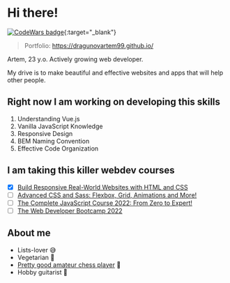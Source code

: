 # Hi there!

[![CodeWars badge](https://www.codewars.com/users/dragunovartem99/badges/large)](https://www.codewars.com/users/dragunovartem99){:target="_blank"}

> Portfolio: https://dragunovartem99.github.io/

Artem, 23 y.o. Actively growing web developer.

My drive is to make beautiful and effective websites and apps that will help other people.

## Right now I am working on developing this skills
1. Understanding Vue.js
2. Vanilla JavaScript Knowledge
3. Responsive Design
4. BEM Naming Convention
5. Effective Code Organization

## I am taking this killer webdev courses
- [x] [Build Responsive Real-World Websites with HTML and CSS](https://www.udemy.com/course/design-and-develop-a-killer-website-with-html5-and-css3/)
- [ ] [Advanced CSS and Sass: Flexbox, Grid, Animations and More!](https://www.udemy.com/course/advanced-css-and-sass/)
- [ ] [The Complete JavaScript Course 2022: From Zero to Expert!](https://www.udemy.com/course/the-complete-javascript-course/)
- [ ] [The Web Developer Bootcamp 2022](https://www.udemy.com/course/the-web-developer-bootcamp/)

## About me
- Lists-lover 😅
- Vegetarian 🥬
- [Pretty good amateur chess player](https://lichess.org/@/dragunovartem99) 👑
- Hobby guitarist 🎸

<!--
**dragunovartem99/dragunovartem99** is a ✨ _special_ ✨ repository because its `README.md` (this file) appears on your GitHub profile.

Here are some ideas to get you started:

- 🔭 I’m currently working on ...
- 🌱 I’m currently learning ...
- 👯 I’m looking to collaborate on ...
- 🤔 I’m looking for help with ...
- 💬 Ask me about ...
- 📫 How to reach me: ...
- 😄 Pronouns: ...
- ⚡ Fun fact: ...
-->
